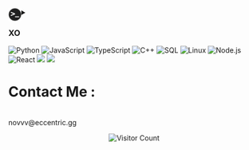 


[<img align="left" alt="Terminal" width="26px" src="https://raw.githubusercontent.com/github/explore/80688e429a7d4ef2fca1e82350fe8e3517d3494d/topics/terminal/terminal.png" />][webdevplaylist]



<details>
  <summary></summary>
  
<!--START_SECTION:activity-->

<!--END_SECTION:activity-->
  <details>
  <summary></summary>
  



  


</details>
  <summary>
     <a href="https://steamcommunity.com/id/novelpk/"><img src="https://img.shields.io/badge/Steam-000000?style=for-the-badge&logo=steam&logoColor=white" alt="Steam"></a>
  </summary>
</details>




### XO

![Python](https://img.shields.io/badge/-Python-000?&logo=Python)
![JavaScript](https://img.shields.io/badge/-JavaScript-000?&logo=JavaScript)
![TypeScript](https://img.shields.io/badge/-TypeScript-000?&logo=TypeScript)
![C++](https://img.shields.io/badge/-C++-000?&logo=c%2b%2b&logoColor=00599C)
![SQL](https://img.shields.io/badge/-SQL-000?&logo=MySQL)
![Linux](https://img.shields.io/badge/-Linux-000?&logo=Linux)
![Node.js](https://img.shields.io/badge/-Node.js-000?&logo=node.js)
![React](https://img.shields.io/badge/-React-000?&logo=React)
![](https://img.shields.io/badge/Electron-000?&logo=electron&logoColor=00599C)
![](https://img.shields.io/badge/-💉%20SQL%20Injection-000)

  
   
  
  
  
</p>

[webdevplaylist]: https://youtu.be/T6kUPg_4k7w




# Contact Me :

<p>
 </br>
 novvv@eccentric.gg
  

<!-- Footer -->

<div align="center">
  
  ![Visitor Count](https://profile-counter.glitch.me/Noconversation/count.svg)
  
  </div>
